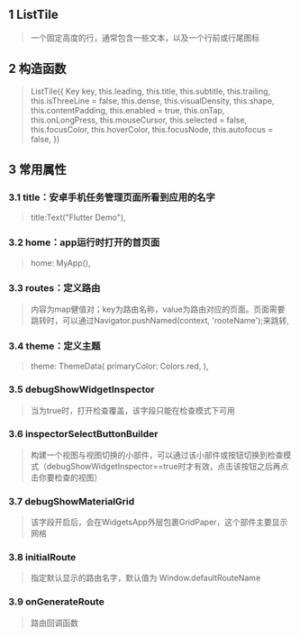 ## **1 ListTile**
> 一个固定高度的行，通常包含一些文本，以及一个行前或行尾图标

## **2 构造函数** 
> ListTile({
>     Key key,
>     this.leading,
>     this.title,
>     this.subtitle,
>     this.trailing,
>     this.isThreeLine = false,
>     this.dense,
>     this.visualDensity,
>     this.shape,
>     this.contentPadding,
>     this.enabled = true,
>     this.onTap,
>     this.onLongPress,
>     this.mouseCursor,
>     this.selected = false,
>     this.focusColor,
>     this.hoverColor,
>     this.focusNode,
>     this.autofocus = false,
> })

## **3 常用属性** 
### **3.1 title：安卓手机任务管理页面所看到应用的名字**
> title:Text("Flutter Demo"),

### **3.2 home：app运行时打开的首页面**
> home: MyApp(),

### **3.3 routes：定义路由**
> 内容为map健值对；key为路由名称，value为路由对应的页面。页面需要跳转时，可以通过Navigator.pushNamed(context, 'rooteName');来跳转,

### **3.4 theme：定义主题**
> theme: ThemeData(
>     primaryColor: Colors.red,
> ),

### **3.5 debugShowWidgetInspector**
> 当为true时，打开检查覆盖，该字段只能在检查模式下可用

### **3.6 inspectorSelectButtonBuilder**
> 构建一个视图与视图切换的小部件，可以通过该小部件或按钮切换到检查模式（debugShowWidgetInspector==true时才有效，点击该按钮之后再点击你要检查的视图）

### **3.7 debugShowMaterialGrid**
> 该字段开启后，会在WidgetsApp外层包裹GridPaper，这个部件主要显示网格

### **3.8 initialRoute**
> 指定默认显示的路由名字，默认值为 Window.defaultRouteName

### **3.9 onGenerateRoute**
> 路由回调函数